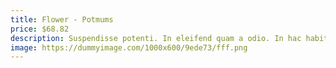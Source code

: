 ```yaml
---
title: Flower - Potmums
price: $68.82
description: Suspendisse potenti. In eleifend quam a odio. In hac habitasse platea dictumst.
image: https://dummyimage.com/1000x600/9ede73/fff.png
---
```

